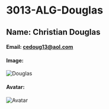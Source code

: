 # 3013-ALG-Douglas
## Name: Christian Douglas
#### Email: cedoug13@aol.com
#### Image:
![Douglas]()
#### Avatar:
![Avatar]()
